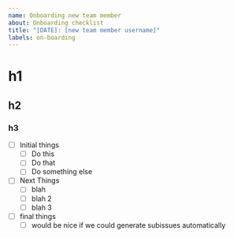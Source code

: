 ```yaml
---
name: Onboarding new team member
about: Onboarding checklist
title: "[DATE]: [new team member username]"
labels: on-boarding
---
```


# h1

## h2

### h3

- [ ] Initial things
    - [ ] Do this
    - [ ] Do that
    - [ ] Do something else
- [ ] Next Things
  - [ ] blah
  - [ ] blah 2
  - [ ] blah 3
- [ ] final things
  - [ ] would be nice if we could generate subissues automatically
